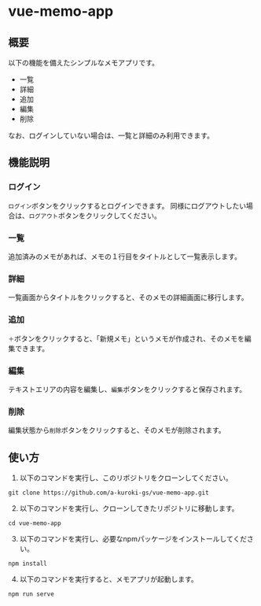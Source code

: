 # vue-memo-app

## 概要

以下の機能を備えたシンプルなメモアプリです。

- 一覧
- 詳細
- 追加
- 編集
- 削除

なお、ログインしていない場合は、一覧と詳細のみ利用できます。

## 機能説明

### ログイン

`ログイン`ボタンをクリックするとログインできます。
同様にログアウトしたい場合は、`ログアウト`ボタンをクリックしてください。

### 一覧

追加済みのメモがあれば、メモの１行目をタイトルとして一覧表示します。

### 詳細

一覧画面からタイトルをクリックすると、そのメモの詳細画面に移行します。

### 追加

`＋`ボタンをクリックすると、「新規メモ」というメモが作成され、そのメモを編集できます。

### 編集

テキストエリアの内容を編集し、`編集`ボタンをクリックすると保存されます。

### 削除

編集状態から`削除`ボタンをクリックすると、そのメモが削除されます。

## 使い方

1. 以下のコマンドを実行し、このリポジトリをクローンしてください。

```
git clone https://github.com/a-kuroki-gs/vue-memo-app.git
```

2. 以下のコマンドを実行し、クローンしてきたリポジトリに移動します。

```
cd vue-memo-app
```

3. 以下のコマンドを実行し、必要なnpmパッケージをインストールしてください。

```
npm install
```

4. 以下のコマンドを実行すると、メモアプリが起動します。

```
npm run serve
```

